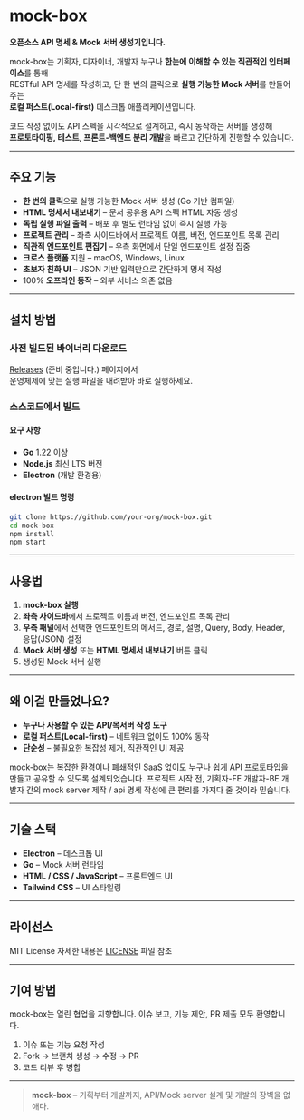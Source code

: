 # mock-box

**오픈소스 API 명세 & Mock 서버 생성기입니다.**

mock-box는 기획자, 디자이너, 개발자 누구나 **한눈에 이해할 수 있는 직관적인 인터페이스**를 통해  
RESTful API 명세를 작성하고, 단 한 번의 클릭으로 **실행 가능한 Mock 서버**를 만들어주는  
**로컬 퍼스트(Local-first)** 데스크톱 애플리케이션입니다.

코드 작성 없이도 API 스펙을 시각적으로 설계하고, 즉시 동작하는 서버를 생성해  
**프로토타이핑, 테스트, 프론트-백엔드 분리 개발**을 빠르고 간단하게 진행할 수 있습니다.

---

## 주요 기능

- **한 번의 클릭**으로 실행 가능한 Mock 서버 생성 (Go 기반 컴파일)
- **HTML 명세서 내보내기** – 문서 공유용 API 스펙 HTML 자동 생성
- **독립 실행 파일 출력** – 배포 후 별도 런타임 없이 즉시 실행 가능
- **프로젝트 관리** – 좌측 사이드바에서 프로젝트 이름, 버전, 엔드포인트 목록 관리
- **직관적 엔드포인트 편집기** – 우측 화면에서 단일 엔드포인트 설정 집중
- **크로스 플랫폼** 지원 – macOS, Windows, Linux
- **초보자 친화 UI** – JSON 기반 입력만으로 간단하게 명세 작성
- 100% **오프라인 동작** – 외부 서비스 의존 없음

---

## 설치 방법

### 사전 빌드된 바이너리 다운로드

[Releases](https://github.com/your-org/mock-box/releases) (준비 중입니다.) 페이지에서  
운영체제에 맞는 실행 파일을 내려받아 바로 실행하세요.

### 소스코드에서 빌드

#### 요구 사항

- **Go** 1.22 이상
- **Node.js** 최신 LTS 버전
- **Electron** (개발 환경용)

#### electron 빌드 명령

```bash
git clone https://github.com/your-org/mock-box.git
cd mock-box
npm install
npm start
```

---

## 사용법

1. **mock-box 실행**
2. **좌측 사이드바**에서 프로젝트 이름과 버전, 엔드포인트 목록 관리
3. **우측 패널**에서 선택한 엔드포인트의 메서드, 경로, 설명, Query, Body, Header, 응답(JSON) 설정
4. **Mock 서버 생성** 또는 **HTML 명세서 내보내기** 버튼 클릭
5. 생성된 Mock 서버 실행

---

## 왜 이걸 만들었나요?

- **누구나 사용할 수 있는 API/목서버 작성 도구**
- **로컬 퍼스트(Local-first)** – 네트워크 없이도 100% 동작
- **단순성** – 불필요한 복잡성 제거, 직관적인 UI 제공

mock-box는 복잡한 환경이나 폐쇄적인 SaaS 없이도
누구나 쉽게 API 프로토타입을 만들고 공유할 수 있도록 설계되었습니다. 프로젝트 시작 전, 기획자-FE 개발자-BE 개발자 간의 mock server 제작 / api 명세 작성에 큰 편리를 가져다 줄 것이라 믿습니다.

---

## 기술 스택

- **Electron** – 데스크톱 UI
- **Go** – Mock 서버 런타임
- **HTML / CSS / JavaScript** – 프론트엔드 UI
- **Tailwind CSS** – UI 스타일링

---

## 라이선스

MIT License
자세한 내용은 [LICENSE](LICENSE) 파일 참조

---

## 기여 방법

mock-box는 열린 협업을 지향합니다.
이슈 보고, 기능 제안, PR 제출 모두 환영합니다.

1. 이슈 또는 기능 요청 작성
2. Fork → 브랜치 생성 → 수정 → PR
3. 코드 리뷰 후 병합

---

> **mock-box** – 기획부터 개발까지, API/Mock server 설계 및 개발의 장벽을 없애다.
